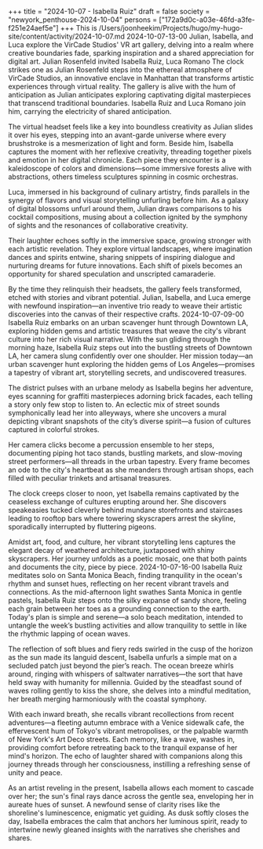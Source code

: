 +++
title = "2024-10-07 - Isabella Ruiz"
draft = false
society = "newyork_penthouse-2024-10-04"
persons = ["172a9d0c-a03e-46fd-a3fe-f251e24aef5e"]
+++
This is /Users/joonheekim/Projects/hugo/my-hugo-site/content/activity/2024-10-07.md
2024-10-07-13-00
Julian, Isabella, and Luca explore the VirCade Studios' VR art gallery, delving into a realm where creative boundaries fade, sparking inspiration and a shared appreciation for digital art.
Julian Rosenfeld invited Isabella Ruiz, Luca Romano
The clock strikes one as Julian Rosenfeld steps into the ethereal atmosphere of VirCade Studios, an innovative enclave in Manhattan that transforms artistic experiences through virtual reality. The gallery is alive with the hum of anticipation as Julian anticipates exploring captivating digital masterpieces that transcend traditional boundaries. Isabella Ruiz and Luca Romano join him, carrying the electricity of shared anticipation.

The virtual headset feels like a key into boundless creativity as Julian slides it over his eyes, stepping into an avant-garde universe where every brushstroke is a mesmerization of light and form. Beside him, Isabella captures the moment with her reflexive creativity, threading together pixels and emotion in her digital chronicle. Each piece they encounter is a kaleidoscope of colors and dimensions—some immersive forests alive with abstractions, others timeless sculptures spinning in cosmic orchestras.

Luca, immersed in his background of culinary artistry, finds parallels in the synergy of flavors and visual storytelling unfurling before him. As a galaxy of digital blossoms unfurl around them, Julian draws comparisons to his cocktail compositions, musing about a collection ignited by the symphony of sights and the resonances of collaborative creativity.

Their laughter echoes softly in the immersive space, growing stronger with each artistic revelation. They explore virtual landscapes, where imagination dances and spirits entwine, sharing snippets of inspiring dialogue and nurturing dreams for future innovations. Each shift of pixels becomes an opportunity for shared speculation and unscripted camaraderie.

By the time they relinquish their headsets, the gallery feels transformed, etched with stories and vibrant potential. Julian, Isabella, and Luca emerge with newfound inspiration—an inventive trio ready to weave their artistic discoveries into the canvas of their respective crafts.
2024-10-07-09-00
Isabella Ruiz embarks on an urban scavenger hunt through Downtown LA, exploring hidden gems and artistic treasures that weave the city's vibrant culture into her rich visual narrative.
With the sun gliding through the morning haze, Isabella Ruiz steps out into the bustling streets of Downtown LA, her camera slung confidently over one shoulder. Her mission today—an urban scavenger hunt exploring the hidden gems of Los Angeles—promises a tapestry of vibrant art, storytelling secrets, and undiscovered treasures.

The district pulses with an urbane melody as Isabella begins her adventure, eyes scanning for graffiti masterpieces adorning brick facades, each telling a story only few stop to listen to. An eclectic mix of street sounds symphonically lead her into alleyways, where she uncovers a mural depicting vibrant snapshots of the city’s diverse spirit—a fusion of cultures captured in colorful strokes.

Her camera clicks become a percussion ensemble to her steps, documenting piping hot taco stands, bustling markets, and slow-moving street performers—all threads in the urban tapestry. Every frame becomes an ode to the city's heartbeat as she meanders through artisan shops, each filled with peculiar trinkets and artisanal treasures.

The clock creeps closer to noon, yet Isabella remains captivated by the ceaseless exchange of cultures erupting around her. She discovers speakeasies tucked cleverly behind mundane storefronts and staircases leading to rooftop bars where towering skyscrapers arrest the skyline, sporadically interrupted by fluttering pigeons.

Amidst art, food, and culture, her vibrant storytelling lens captures the elegant decay of weathered architecture, juxtaposed with shiny skyscrapers. Her journey unfolds as a poetic mosaic, one that both paints and documents the city, piece by piece.
2024-10-07-16-00
Isabella Ruiz meditates solo on Santa Monica Beach, finding tranquility in the ocean's rhythm and sunset hues, reflecting on her recent vibrant travels and connections.
As the mid-afternoon light swathes Santa Monica in gentle pastels, Isabella Ruiz steps onto the silky expanse of sandy shore, feeling each grain between her toes as a grounding connection to the earth. Today's plan is simple and serene—a solo beach meditation, intended to untangle the week’s bustling activities and allow tranquility to settle in like the rhythmic lapping of ocean waves.

The reflection of soft blues and fiery reds swirled in the cusp of the horizon as the sun made its languid descent, Isabella unfurls a simple mat on a secluded patch just beyond the pier’s reach. The ocean breeze whirls around, ringing with whispers of saltwater narratives—the sort that have held sway with humanity for millennia. Guided by the steadfast sound of waves rolling gently to kiss the shore, she delves into a mindful meditation, her breath merging harmoniously with the coastal symphony. 

With each inward breath, she recalls vibrant recollections from recent adventures—a fleeting autumn embrace with a Venice sidewalk cafe, the effervescent hum of Tokyo's vibrant metropolises, or the palpable warmth of New York's Art Deco streets. Each memory, like a wave, washes in, providing comfort before retreating back to the tranquil expanse of her mind's horizon. The echo of laughter shared with companions along this journey threads through her consciousness, instilling a refreshing sense of unity and peace.

As an artist reveling in the present, Isabella allows each moment to cascade over her; the sun's final rays dance across the gentle sea, enveloping her in aureate hues of sunset. A newfound sense of clarity rises like the shoreline's luminescence, enigmatic yet guiding. As dusk softly closes the day, Isabella embraces the calm that anchors her luminous spirit, ready to intertwine newly gleaned insights with the narratives she cherishes and shares.
